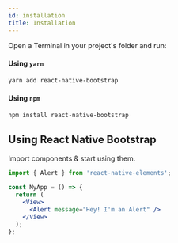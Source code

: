 ```yaml
---
id: installation
title: Installation
---
```


Open a Terminal in your project's folder and run:

#### Using `yarn`

```sh
yarn add react-native-bootstrap
```

#### Using `npm`

```sh
npm install react-native-bootstrap
```

## Using React Native Bootstrap

Import components & start using them.

```jsx
import { Alert } from 'react-native-elements';

const MyApp = () => {
  return (
    <View>
      <Alert message="Hey! I'm an Alert" />
    </View>
  );
};
```